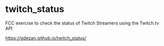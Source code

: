 # twitch_status
FCC exercise to check the status of Twitch Streamers using the Twitch.tv API

https://gdezan.github.io/twitch_status/
